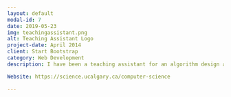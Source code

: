 ```yaml
---
layout: default
modal-id: 7
date: 2019-05-23
img: teachingassistant.png
alt: Teaching Assistant Logo
project-date: April 2014
client: Start Bootstrap
category: Web Development
description: I have been a teaching assistant for an algorithm design and analysis course twice. This course is a notoriously difficult and mandatory part of an undergraduate computer science degree at the University of Calgary. I developed an active, engaging, and unique teaching style that garnered overwhelmingly positive feedback. Several of my tutorial sessions involved "games" that made the abstract and complex course material more approachable. My teaching methods helped me win a TA excellence award in the Winter 2019 semester, which is granted based on student feedback.

Website: https://science.ucalgary.ca/computer-science

---
```

